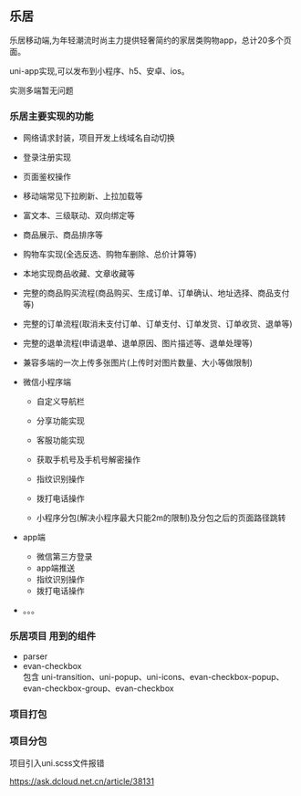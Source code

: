 ## 乐居
乐居移动端,为年轻潮流时尚主力提供轻奢简约的家居类购物app，总计20多个页面。

uni-app实现,可以发布到小程序、h5、安卓、ios。

实测多端暂无问题

###  乐居主要实现的功能

+ 网络请求封装，项目开发上线域名自动切换

+ 登录注册实现

+ 页面鉴权操作

+ 移动端常见下拉刷新、上拉加载等

+ 富文本、三级联动、双向绑定等

+ 商品展示、商品排序等

+ 购物车实现(全选反选、购物车删除、总价计算等)

+ 本地实现商品收藏、文章收藏等

+ 完整的商品购买流程(商品购买、生成订单、订单确认、地址选择、商品支付等)

+ 完整的订单流程(取消未支付订单、订单支付、订单发货、订单收货、退单等)

+ 完整的退单流程(申请退单、退单原因、图片描述等、退单处理等)

+ 兼容多端的一次上传多张图片(上传时对图片数量、大小等做限制)

+ 微信小程序端

  - 自定义导航栏

  -  分享功能实现
  - 客服功能实现
  - 获取手机号及手机号解密操作
  - 指纹识别操作
  - 拨打电话操作
  - 小程序分包(解决小程序最大只能2m的限制)及分包之后的页面路径跳转

+ app端

  - 微信第三方登录
  - app端推送
  - 指纹识别操作
  - 拨打电话操作

+ 。。。



### 乐居项目 用到的组件

+ parser 
+ evan-checkbox   
包含 uni-transition、uni-popup、uni-icons、evan-checkbox-popup、evan-checkbox-group、evan-checkbox

### 项目打包

### 项目分包

项目引入uni.scss文件报错

https://ask.dcloud.net.cn/article/38131
